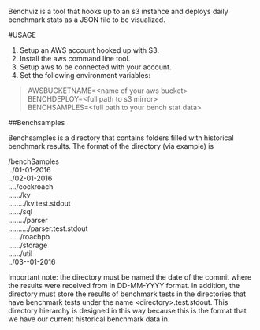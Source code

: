 Benchviz is a tool that hooks up to an s3 instance and deploys daily benchmark stats as a JSON file to be visualized.

#USAGE

1. Setup an AWS account hooked up with S3.
2. Install the aws command line tool.
3. Setup aws to be connected with your account.
4. Set the following environment variables:

>AWSBUCKETNAME=\<name of your aws bucket\><br/>
>BENCHDEPLOY=\<full path to s3 mirror\><br/>
>BENCHSAMPLES=\<full path to your bench stat data\>
>
        
##Benchsamples

Benchsamples is a directory that contains folders filled with historical benchmark results. The format of the directory (via example) is

/benchSamples<br/>
../01-01-2016<br/>
../02-01-2016<br/>
..../cockroach<br/>
....../kv<br/>
......../kv.test.stdout<br/>
....../sql<br/>
......../parser<br/>
........../parser.test.stdout<br/>
....../roachpb<br/>
....../storage<br/>
....../util<br/>
../03--01-2016<br/>

Important note: the directory must be named the date of the commit where the results were received from in DD-MM-YYYY format. In addition, the directory must store the results of benchmark tests in the directories that have benchmark tests under the name \<directory\>.test.stdout. This directory hierarchy is designed in this way because this is the format that we have our current historical benchmark data in. 